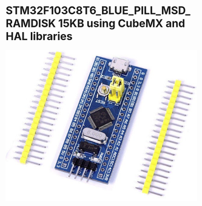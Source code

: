 # STM32F103C8T6_BLUE_PILL_MSD_RAMDISK 15KB using CubeMX and HAL libraries

![Screenshot](/blue_pill.jpg)
